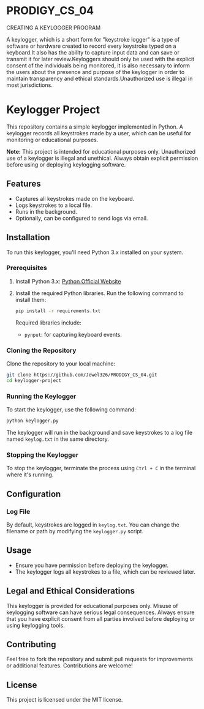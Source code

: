# PRODIGY_CS_04
CREATING A KEYLOGGER PROGRAM

A keylogger, which is a short form for "keystroke logger" is a type of software or hardware created to record every keystroke typed on a keyboard.It also has the ability to capture input data and can save or transmit it for later review.Keyloggers should only be used with the explicit consent of the individuals being monitored, it is also necessary to inform the users about the presence and purpose of the keylogger in order to maintain transparency and ethical standards.Unauthorized use is illegal in most jurisdictions.

# Keylogger Project

This repository contains a simple keylogger implemented in Python. A keylogger records all keystrokes made by a user, which can be useful for monitoring or educational purposes. 

**Note:** This project is intended for educational purposes only. Unauthorized use of a keylogger is illegal and unethical. Always obtain explicit permission before using or deploying keylogging software.

## Features

- Captures all keystrokes made on the keyboard.
- Logs keystrokes to a local file.
- Runs in the background.
- Optionally, can be configured to send logs via email.

## Installation

To run this keylogger, you'll need Python 3.x installed on your system.

### Prerequisites

1. Install Python 3.x: [Python Official Website](https://www.python.org/downloads/)
2. Install the required Python libraries. Run the following command to install them:

   ```bash
   pip install -r requirements.txt
   ```

   Required libraries include:
   - `pynput`: for capturing keyboard events.

### Cloning the Repository

Clone the repository to your local machine:

```bash
git clone https://github.com/Jewel326/PRODIGY_CS_04.git
cd keylogger-project
```

### Running the Keylogger

To start the keylogger, use the following command:

```bash
python keylogger.py
```

The keylogger will run in the background and save keystrokes to a log file named `keylog.txt` in the same directory.

### Stopping the Keylogger

To stop the keylogger, terminate the process using `Ctrl + C` in the terminal where it's running.

## Configuration

### Log File

By default, keystrokes are logged in `keylog.txt`. You can change the filename or path by modifying the `keylogger.py` script.

## Usage

- Ensure you have permission before deploying the keylogger.
- The keylogger logs all keystrokes to a file, which can be reviewed later.

## Legal and Ethical Considerations

This keylogger is provided for educational purposes only. Misuse of keylogging software can have serious legal consequences. Always ensure that you have explicit consent from all parties involved before deploying or using keylogging tools.

## Contributing

Feel free to fork the repository and submit pull requests for improvements or additional features. Contributions are welcome!

## License

This project is licensed under the MIT license.





